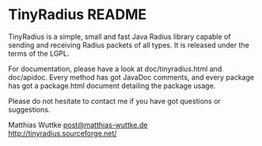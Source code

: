 TinyRadius README
=================

TinyRadius is a simple, small and fast Java Radius library capable of
sending and receiving Radius packets of all types. It is released
under the terms of the LGPL.

For documentation, please have a look at doc/tinyradius.html
and doc/apidoc. Every method has got JavaDoc comments, and every
package has got a package.html document detailing the package
usage.

Please do not hesitate to contact me if you have got questions or
suggestions.

Matthias Wuttke
post@matthias-wuttke.de
http://tinyradius.sourceforge.net/
